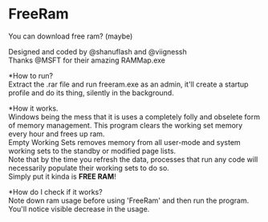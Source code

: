 # FreeRam
You can download free ram? (maybe)

Designed and coded by @shanuflash and @viignessh<br>
Thanks @MSFT for their amazing RAMMap.exe

*How to run?<br>
Extract the .rar file and run freeram.exe as an admin, it'll create 
a startup profile and do its thing, silently in the background. 

*How it works.<br>
Windows being the mess that it is uses a completely folly and obselete form of memory
management. This program clears the working set memory every hour and frees up ram.<br>
Empty Working Sets removes memory from all user-mode and system working sets to the standby or modified page lists.<br>
Note that by the time you refresh the data, processes that run any code will necessarily populate their working sets to do so.<br>
Simply put it kinda is **FREE RAM**!

*How do I check if it works?<br>
Note down ram usage before using 'FreeRam' and then run the program. You'll notice visible
decrease in the usage.
 

